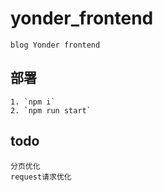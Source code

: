 # yonder_frontend
    blog Yonder frontend

## 部署
    1. `npm i`
    2. `npm run start`

## todo
    分页优化
    request请求优化 
    
